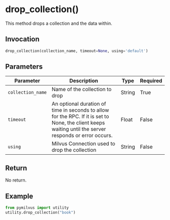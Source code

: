# drop_collection()

This method drops a collection and the data within.

## Invocation

```python
drop_collection(collection_name, timeout=None, using='default')
```

## Parameters

| Parameter         | Description                                                  | Type                            | Required |
| ----------------- | ------------------------------------------------------------ | ------------------------------- | -------- |
| `collection_name` | Name of the collection to drop                               | String                          | True     |
| `timeout`         | An optional duration of time in seconds to allow for the RPC. If it is set to None, the client keeps waiting until the server responds or error occurs.                                               | Float                           | False    |
| `using`           | Milvus Connection used to drop the collection                | String                          | False    |

## Return

No return.

## Example

```python
from pymilvus import utility
utility.drop_collection("book")
```

